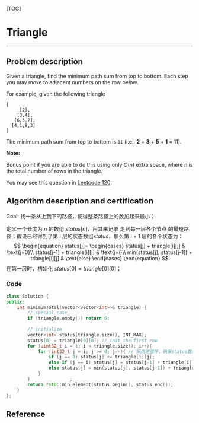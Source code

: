 [TOC]

# Triangle

---

## Problem description

Given a triangle, find the minimum path sum from top to bottom. Each step you may move to adjacent numbers on the row below.

For example, given the following triangle

```
[
     [2],
    [3,4],
   [6,5,7],
  [4,1,8,3]
]
```

The minimum path sum from top to bottom is `11` (i.e., **2** + **3** + **5** + **1** = 11).

**Note:**

Bonus point if you are able to do this using only *O*(*n*) extra space, where *n* is the total number of rows in the triangle.

You may see this question in [Leetcode 120](https://leetcode.com/problems/triangle/description/).

## Algorithm description and certification

Goal: 找一条从上到下的路径，使得整条路径上的数加起来最小；

定义一个长度为 $n$ 的数组 $status[n]$，用其来记录 走到每一层各个节点 的最短路径；假设已经得到了第 i 层的状态数组$status$，那么第 i + 1 层的各个状态为：
$$
\begin{equation}
status[j]=
\begin{cases}
status[j] + triangle[i][j] & \text{j=0}\\
status[j-1] + triangle[i][j] & \text{j=i}\\
min(status[j], status[j-1]) + triangle[i][j] & \text{else} 
\end{cases}
\end{equation}
$$
在第一层时，初始化 $status[0] = triangle[0][0]$；

### Code

```cpp
class Solution {
public:
    int minimumTotal(vector<vector<int>>& triangle) {
        // special case
        if (triangle.empty()) return 0;
        
        // initialize
        vector<int> status(triangle.size(), INT_MAX);
        status[0] = triangle[0][0]; // init the first row
        for (uint32_t i = 1; i < triangle.size(); i++){
            for (int32_t j = i; j >= 0; j--){ // 采用逆循环，确保status数组不被覆盖
                if (j == 0) status[j] += triangle[i][j];
                else if (j == i) status[j] = status[j-1] + triangle[i][j];
                else status[j] = min(status[j], status[j-1]) + triangle[i][j];
            }
        }               ; 
        return *std::min_element(status.begin(), status.end());
    }
};
```

## Reference


